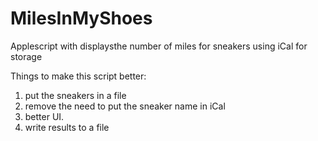 MilesInMyShoes
==============

Applescript with displaysthe number of miles for sneakers using iCal for storage

Things to make this script better:
1. put the sneakers in a file
2. remove the need to put the sneaker name in iCal
3. better UI.
4. write results to a file



